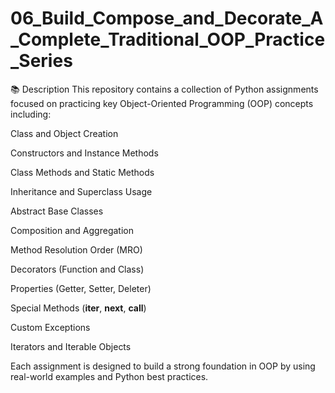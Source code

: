 # 06_Build_Compose_and_Decorate_A_Complete_Traditional_OOP_Practice_Series
📚 Description
This repository contains a collection of Python assignments focused on practicing key Object-Oriented Programming (OOP) concepts including:

Class and Object Creation

Constructors and Instance Methods

Class Methods and Static Methods

Inheritance and Superclass Usage

Abstract Base Classes

Composition and Aggregation

Method Resolution Order (MRO)

Decorators (Function and Class)

Properties (Getter, Setter, Deleter)

Special Methods (__iter__, __next__, __call__)

Custom Exceptions

Iterators and Iterable Objects

Each assignment is designed to build a strong foundation in OOP by using real-world examples and Python best practices.
